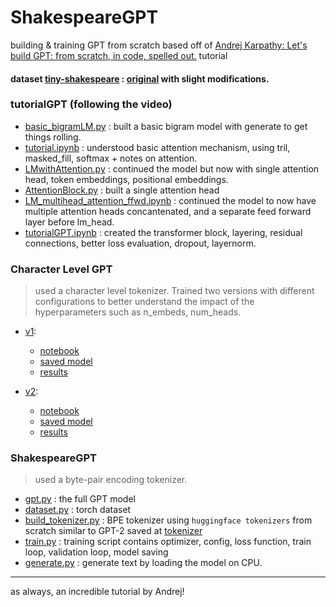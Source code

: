 # ShakespeareGPT

building & training GPT from scratch based off of [Andrej Karpathy: Let's build GPT: from scratch, in code, spelled out.](https://www.youtube.com/watch?v=kCc8FmEb1nY) tutorial

#### dataset [tiny-shakespeare](./data/shakespeare.txt) : [original](https://github.com/karpathy/char-rnn/blob/master/data/tinyshakespeare/input.txt) with slight modifications.

### tutorialGPT (following the video)

- [basic_bigramLM.py](./tutorialGPT/basic_bigramLM.py) : built a basic bigram model with generate to get things rolling.
- [tutorial.ipynb](./tutorialGPT/tutorial.ipynb) : understood basic attention mechanism, using tril, masked_fill, softmax + notes on attention.
- [LMwithAttention.py](./tutorialGPT/LMwithAttention.py) : continued the model but now with single attention head, token embeddings, positional embeddings.
- [AttentionBlock.py](./tutorialGPT/AttentionBlock.py) : built a single attention head
- [LM_multihead_attention_ffwd.ipynb](./tutorialGPT/LM_multihead_attention_ffwd.ipynb) : continued the model to now have multiple attention heads concantenated, and a separate feed forward layer before lm_head.
- [tutorialGPT.ipynb](./tutorialGPT/tutorialGPT.ipynb) : created the transformer block, layering, residual connections, better loss evaluation, dropout, layernorm.

### Character Level GPT

> used a character level tokenizer. Trained two versions with different configurations to better understand the impact of the hyperparameters such as n_embeds, num_heads.

- [v1](./character_level_GPT/v1/):
  - [notebook](./character_level_GPT/v1/GPT_character_level_v1_trained.ipynb)
  - [saved model](./character_level_GPT/v1/shakespareGPT)
  - [results](./character_level_GPT/v1/generated.txt)

- [v2](./character_level_GPT/v2/):
  - [notebook](./character_level_GPT/v2/GPT_character_level_v2_trained.ipynb)
  - [saved model](./character_level_GPT/v2/shakespareGPT)
  - [results](./character_level_GPT/v2/generated.txt)

### ShakespeareGPT

> used a byte-pair encoding tokenizer.

- [gpt.py](./gpt.py) : the full GPT model
- [dataset.py](./dataset.py) : torch dataset
- [build_tokenizer.py](./build_tokenizer.py) : BPE tokenizer using `huggingface tokenizers` from scratch similar to GPT-2 saved at [tokenizer](./tokenizer/)
- [train.py](./train.py) : training script contains optimizer, config, loss function, train loop, validation loop, model saving
- [generate.py](./generate.py) : generate text by loading the model on CPU.

---

as always, an incredible tutorial by Andrej!